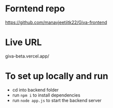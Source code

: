 # Forntend repo
https://github.com/manavjeetiitk22/Giva-frontend

# Live URL 
giva-beta.vercel.app/

# To set up locally and run

- cd into backend folder
- run `npm i` to install dependencies
- run `node app.js` to start the backend server
